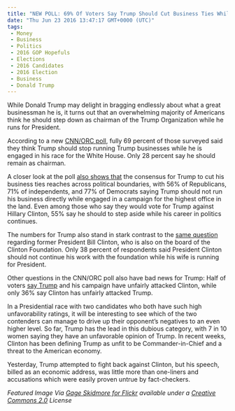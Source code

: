 ```yaml
---
title: "NEW POLL: 69% Of Voters Say Trump Should Cut Business Ties While Seeking White House"
date: "Thu Jun 23 2016 13:47:17 GMT+0000 (UTC)"
tags: 
 - Money
 - Business
 - Politics
 - 2016 GOP Hopefuls
 - Elections
 - 2016 Candidates
 - 2016 Election
 - Business
 - Donald Trump
---
```

<p><!-- Quick Adsense WordPress Plugin: http://quicksense.net/ --></p><p>While Donald Trump may delight in bragging endlessly about what a great businessman he is, it turns out that an overwhelming majority of Americans think he should step down as chairman of the Trump Organization while he runs for President.</p><p>According to a new <a href="http://i2.cdn.turner.com/cnn/2016/images/06/23/conflicts.pdf" onclick="__gaTracker(&apos;send&apos;, &apos;pageview&apos;, &apos;http://i2.cdn.turner.com/cnn/2016/images/06/23/conflicts.pdf&apos;);" target="_blank">CNN/ORC poll</a>, fully 69 percent of those surveyed said they think Trump should stop running Trump businesses while he is engaged in his race for the White House. Only 28 percent say he should remain as chairman.</p><p>A closer look at the poll <a href="http://www.cnn.com/2016/06/23/politics/donald-trump-business-poll/index.html" onclick="__gaTracker(&apos;send&apos;, &apos;event&apos;, &apos;outbound-article&apos;, &apos;http://www.cnn.com/2016/06/23/politics/donald-trump-business-poll/index.html&apos;, &apos;also shows that&apos;);" target="_blank">also shows that</a> the consensus for Trump to cut his business ties reaches across political boundaries, with&#xA0;56% of Republicans, 71% of independents, and 77% of Democrats saying Trump should not run his business directly while engaged in a campaign for the highest office in the land. Even&#xA0;among those who say they would vote for Trump against Hillary Clinton, 55% say he should to step aside while his career in politics continues.</p><p>The numbers for Trump also stand in stark contrast to the <a href="http://www.cnn.com/2016/06/23/politics/donald-trump-business-poll/index.html" onclick="__gaTracker(&apos;send&apos;, &apos;event&apos;, &apos;outbound-article&apos;, &apos;http://www.cnn.com/2016/06/23/politics/donald-trump-business-poll/index.html&apos;, &apos;same question&apos;);" target="_blank">same question</a> regarding former President Bill Clinton, who is also on the board of the Clinton Foundation. Only 38 percent of respondents said President Clinton should not continue his work with the foundation while his wife is running for President.</p><p>Other questions in the CNN/ORC poll also have bad news for Trump: Half of voters <a href="http://www.cnn.com/2016/06/23/politics/donald-trump-business-poll/index.html" onclick="__gaTracker(&apos;send&apos;, &apos;event&apos;, &apos;outbound-article&apos;, &apos;http://www.cnn.com/2016/06/23/politics/donald-trump-business-poll/index.html&apos;, &apos;say Trump&apos;);" target="_blank">say Trump</a> and his campaign have unfairly attacked Clinton, while only 36% say Clinton has unfairly attacked Trump.</p><p>In a Presidential race with two candidates who both have such high unfavorability ratings, it will be interesting to see which of the two contenders can manage to drive up their opponent&#x2019;s negatives to an even higher level. So far, Trump has the lead in this dubious category, with 7 in 10 women saying they have an unfavorable opinion of Trump. In recent weeks, Clinton has been defining Trump as unfit to be Commander-in-Chief and a threat to the American economy.</p><p><!-- Quick Adsense WordPress Plugin: http://quicksense.net/ --></p><p>Yesterday, Trump attempted to fight back against Clinton, but his speech, billed as an economic address, was little more than one-liners and accusations which were easily proven untrue by fact-checkers.</p><p><em>Featured Image Via <a href="https://www.flickr.com/photos/gageskidmore/25655543042" onclick="__gaTracker(&apos;send&apos;, &apos;event&apos;, &apos;outbound-article&apos;, &apos;https://www.flickr.com/photos/gageskidmore/25655543042&apos;, &apos;Gage Skidmore for Flickr&apos;);" target="_blank">Gage Skidmore for Flickr</a> available under a <a href="https://creativecommons.org/licenses/by-sa/2.0/" onclick="__gaTracker(&apos;send&apos;, &apos;event&apos;, &apos;outbound-article&apos;, &apos;https://creativecommons.org/licenses/by-sa/2.0/&apos;, &apos;Creative Commons 2.0&apos;);" target="_blank">Creative Commons 2.0</a> License</em></p><div style="font-size:0px;height:0px;line-height:0px;margin:0;padding:0;clear:both"></div>